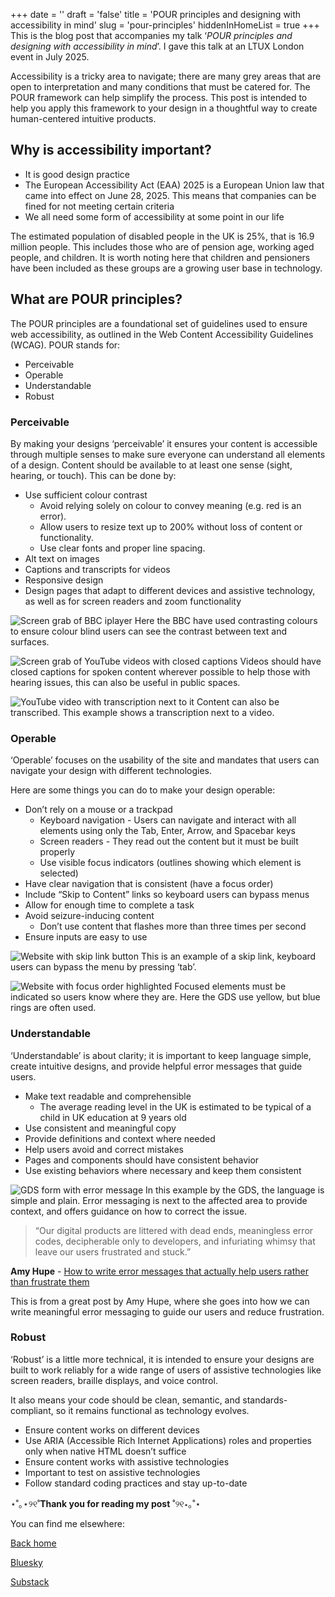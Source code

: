 +++
date = ''
draft = 'false'
title = 'POUR principles and designing with accessibility in mind'
slug = 'pour-principles'
hiddenInHomeList = true
+++
This is the blog post that accompanies my talk ‘*POUR principles and designing with accessibility in mind*’. I gave this talk at an LTUX London event in July 2025.

Accessibility is a tricky area to navigate; there are many grey areas that are open to interpretation and many conditions that must be catered for. The POUR framework can help simplify the process. This post is intended to help you apply this framework to your design in a thoughtful way to create human-centered intuitive products.

## Why is accessibility important?

- It is good design practice
- The European Accessibility Act (EAA) 2025 is a European Union law that came into effect on June 28, 2025. This means that companies can be fined for not meeting certain criteria
- We all need some form of accessibility at some point in our life

The estimated population of disabled people in the UK is 25%, that is 16.9 million people. This includes those who are of pension age, working aged people, and children. It is worth noting here that children and pensioners have been included as these groups are a growing user base in technology.

## What are POUR principles?

The POUR principles are a foundational set of guidelines used to ensure web accessibility, as outlined in the Web Content Accessibility Guidelines (WCAG). POUR stands for:
- Perceivable
- Operable
- Understandable
- Robust

### Perceivable

By making your designs ‘perceivable’ it ensures your content is accessible through multiple senses to make sure everyone can understand all elements of a design. Content should be available to at least one sense (sight, hearing, or touch). This can be done by:
- Use sufficient colour contrast
    - Avoid relying solely on colour to convey meaning (e.g. red is an error).
    - Allow users to resize text up to 200% without loss of content or functionality.
    - Use clear fonts and proper line spacing.
- Alt text on images
- Captions and transcripts for videos
- Responsive design
- Design pages that adapt to different devices and assistive technology, as well as for screen readers and zoom functionality

![Screen grab of BBC iplayer](/images/Screenshot%202025-06-19%20at%2021.08.01.png)
Here the BBC have used contrasting colours to ensure colour blind users can see the contrast between text and surfaces.

![Screen grab of YouTube videos with closed captions](/images/Screenshot%202025-06-19%20at%2021.16.15.png)
Videos should have closed captions for spoken content wherever possible to help those with hearing issues, this can also be useful in public spaces.

![YouTube video with transcription next to it](/images/Screenshot%202025-06-19%20at%2021.40.03.png)
Content can also be transcribed. This example shows a transcription next to a video.

### Operable

‘Operable’ focuses on the usability of the site and mandates that users can navigate your design with different technologies.

Here are some things you can do to make your design operable:
- Don’t rely on a mouse or a trackpad 
    - Keyboard navigation - Users can navigate and interact with all elements using only the Tab, Enter, Arrow, and Spacebar keys
    - Screen readers - They read out the content but it must be built properly
    - Use visible focus indicators (outlines showing which element is selected)
- Have clear navigation that is consistent (have a focus order)
- Include “Skip to Content” links so keyboard users can bypass menus
- Allow for enough time to complete a task
- Avoid seizure-inducing content
    - Don’t use content that flashes more than three times per second 
- Ensure inputs are easy to use

![Website with skip link button](/images/Screenshot%202025-06-19%20at%2022.43.36.png)
This is an example of a skip link, keyboard users can bypass the menu by pressing ‘tab’.

![Website with focus order highlighted](/images/Screenshot%202025-06-19%20at%2022.44.44.png)
Focused elements must be indicated so users know where they are. Here the GDS use yellow, but blue rings are often used.

### Understandable

‘Understandable’ is about clarity; it is important to keep language simple, create intuitive designs, and provide helpful error messages that guide users.

- Make text readable and comprehensible
    - The average reading level in the UK is estimated to be typical of a child in UK education at 9 years old
- Use consistent and meaningful copy
- Provide definitions and context where needed
- Help users avoid and correct mistakes
- Pages and components should have consistent behavior
- Use existing behaviors where necessary and keep them consistent

![GDS form with error message](/images/Screenshot%202025-06-23%20at%2021.54.16.png)
In this example by the GDS, the language is simple and plain. Error messaging is next to the affected area to provide context, and offers guidance on how to correct the issue.

> “Our digital products are littered with dead ends, meaningless error  codes, decipherable only to developers, and infuriating whimsy that leave our users frustrated and stuck.”

**Amy Hupe** - [How to write error messages that actually help users rather than frustrate them](https://piccalil.li/blog/how-to-write-error-messages-that-actually-help-users-rather-than-frustrate-them/)

This is from a great post by Amy Hupe, where she goes into how we can write meaningful error messaging to guide our users and reduce frustration.

### Robust

‘Robust’ is a little more technical, it is intended to ensure your designs are built to work reliably for a wide range of users of assistive technologies like screen readers, braille displays, and voice control.

It also means your code should be clean, semantic, and standards-compliant, so it remains functional as technology evolves.

- Ensure content works on different devices
- Use ARIA (Accessible Rich Internet Applications) roles and properties only when native HTML doesn’t suffice
- Ensure content works with assistive technologies
- Important to test on assistive technologies
- Follow standard coding practices and stay up-to-date

⋆˚｡⋆୨୧˚**Thank you for reading my post** ˚୨୧⋆｡˚⋆

You can find me elsewhere:

[Back home](http://marwa.gorvan.com)

[Bluesky](https://bsky.app/profile/marwa.gorvan.com)

[Substack](https://fancycatspyjamas.substack.com/)

